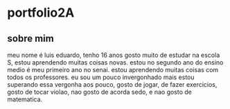 # portfolio2A
## sobre mim
meu nome é luis eduardo, tenho 16 anos gosto muito de estudar na escola S, estou aprendendo muitas coisas novas.
estou no segundo ano do ensino medio é meu primeiro ano no senai.
estou aprendendo muitas coisas com todos os professores.
eu sou um pouco invergonhado mais estou superando essa vergonha aos pouco, gosto de jogar, de fazer exercicios, gosto de tocar violao,
nao gosto de acorda sedo, e nao gosto de matematica.

